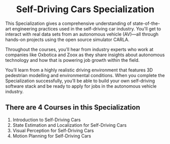 <h1 align="center">Self-Driving Cars Specialization
</h1>



This Specialization gives a comprehensive understanding of state-of-the-art engineering practices used in the self-driving car industry. You'll get to interact with real data sets from an autonomous vehicle (AV)―all through hands-on projects using the open source simulator CARLA.

Throughout the courses, you’ll hear from industry experts who work at companies like Oxbotica and Zoox as they share insights about autonomous technology and how that is powering job growth within the field.

You’ll learn from a highly realistic driving environment that features 3D pedestrian modelling and environmental conditions. When you complete the Specialization successfully, you’ll be able to build your own self-driving software stack and be ready to apply for jobs in the autonomous vehicle industry.

## There are 4 Courses in this Specialization

1) Introduction to Self-Driving Cars
2) State Estimation and Localization for Self-Driving Cars
3) Visual Perception for Self-Driving Cars
4) Motion Planning for Self-Driving Cars
